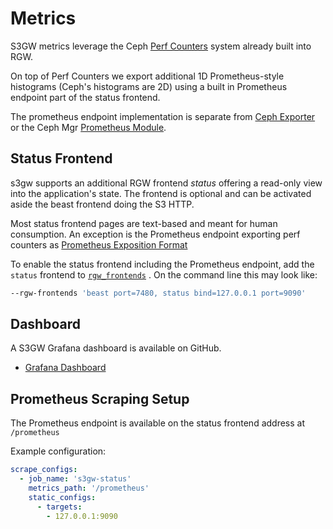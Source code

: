 [//]: <> (cSpell:ignoreRegExp /rgw[-_]\w+/)

# Metrics

S3GW metrics leverage the Ceph [Perf
Counters](https://docs.ceph.com/en/latest/dev/perf_counters/) system
already built into RGW.

On top of Perf Counters we export additional 1D Prometheus-style
histograms (Ceph's histograms are 2D) using a built in Prometheus
endpoint part of the status frontend.

The prometheus endpoint implementation is separate from [Ceph
Exporter](https://github.com/digitalocean/ceph_exporter) or the Ceph
Mgr [Prometheus
Module](https://docs.ceph.com/en/latest/mgr/prometheus/).

## Status Frontend

s3gw supports an additional RGW frontend *status* offering a read-only
view into the application's state. The frontend is optional and can be
activated aside the beast frontend doing the S3 HTTP.

Most status frontend pages are text-based and meant for human
consumption. An exception is the Prometheus endpoint exporting perf
counters as [Prometheus Exposition
Format](https://prometheus.io/docs/instrumenting/exposition_formats/)

To enable the status frontend including the Prometheus endpoint, add
the `status` frontend to
[`rgw_frontends`](https://docs.ceph.com/en/quincy/radosgw/config-ref/#confval-rgw_frontends)
. On the command line this may look like:

```sh
--rgw-frontends 'beast port=7480, status bind=127.0.0.1 port=9090'
```

## Dashboard

A S3GW Grafana dashboard is available on GitHub.

- [Grafana Dashboard](https://github.com/s3gw-tech/s3gw/blob/main/grafana-dashboard.json)

## Prometheus Scraping Setup

The Prometheus endpoint is available on the status frontend address at `/prometheus`

Example configuration:

```yaml
scrape_configs:
  - job_name: 's3gw-status'
    metrics_path: '/prometheus'
    static_configs:
      - targets:
        - 127.0.0.1:9090
```
